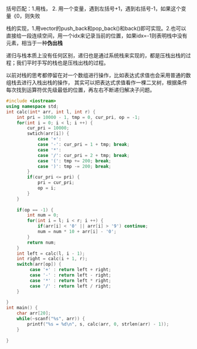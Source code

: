 括号匹配：1.用栈， 2. 用一个变量，遇到左括号+1，遇到右括号-1，如果这个变量《0，则失败

栈的实现，1.用vector的push_back和pop_back()和back()即可实现。2.也可以直接给一段连续空间，用一个idx来记录当前的位置，如果idx=-1则表明栈中没有元素，相当于一种**伪出栈**

递归与栈本质上没有任何区别，递归也是通过系统栈来实现的，都是压栈出栈的过程；我们平时手写的栈也是压栈出栈的过程。



以前对栈的思考都停留在对一个数组进行操作，比如表达式求值也会采用普通的数组栈去进行入栈出栈的操作， 其实可以把表达式求值看作一棵二叉树，根据条件每次找到运算符优先级最低的位置，再左右不断递归解决子问题。

~~~c++
#include <iostream>
using namespace std;
int calc(int* arr, int l, int r) {
    int pri = 10000 - 1, tmp = 0, cur_pri, op = -1;
   	for(int i = 0; i < l; i ++) {
        cur_pri = 10000;
        swtich(arr[i]) {
            case '+':
            case '-': cur_pri = 1 + tmp; break;
            case '*':
            case '/': cur_pri = 2 + tmp; break;
            case '(': tmp += 200; break;
            case ')': tmp -= 200; break;
        }
        if(cur_pri <= pri) {
            pri = cur_pri;
            op = i;
        }
    }
    
    if(op == -1) {
        int num = 0;
        for(int i = l; i < r; i ++) {
        	if(arr[i] < '0' || arr[i] > '9') continue;
            num = num * 10 + arr[i] - '0';
    	}
        return num;
    }
    int left = calc(l, i - 1);
    int right = calc(i + 1, r);
    switch(arr[op]) {
         case '+' : return left + right; 
	     case '-' : return left - right; 
         case '*' : return left * right; 
         case '/' : return left / right;     
    }
    
}
int main() {
	char arr[20];
    while(~scanf("%s", arr)) {
        printf("%s = %d\n", s, calc(arr, 0, strlen(arr) - 1));
    }
    
}
~~~





